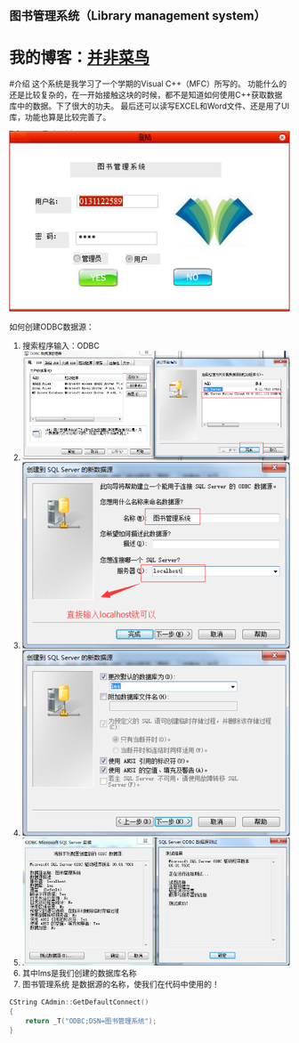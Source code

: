 图书管理系统（Library management system）
----

我的博客：[并非菜鸟](https://songyaxu.github.io)
=====
#介绍
这个系统是我学习了一个学期的Visual C++（MFC）所写的。
功能什么的还是比较复杂的，在一开始接触这块的时候，都不是知道如何使用C++获取数据库中的数据。下了很大的功夫。
最后还可以读写EXCEL和Word文件、还是用了UI库，功能也算是比较完善了。

![1](img/overview.png)


>
如何创建ODBC数据源：
1. 搜索程序输入：ODBC
2. ![1](img/odbc_settings.png)
3. ![1](img/odbc_settings_1.png)
4. ![1](img/odbc_settings_2.png)
5. ![1](img/odbc_settings_3.png)
6. 其中lms是我们创建的数据库名称
7. 图书管理系统 是数据源的名称，使我们在代码中使用的！
``` c++
CString CAdmin::GetDefaultConnect()
{
	return _T("ODBC;DSN=图书管理系统");
}
```
